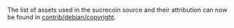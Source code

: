 The list of assets used in the sucrecoin source and their attribution can now be found in [contrib/debian/copyright](../contrib/debian/copyright).
